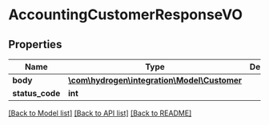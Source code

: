 # AccountingCustomerResponseVO

## Properties
Name | Type | Description | Notes
------------ | ------------- | ------------- | -------------
**body** | [**\com\hydrogen\integration\Model\Customer**](Customer.md) |  | [optional] 
**status_code** | **int** |  | [optional] 

[[Back to Model list]](../README.md#documentation-for-models) [[Back to API list]](../README.md#documentation-for-api-endpoints) [[Back to README]](../README.md)


